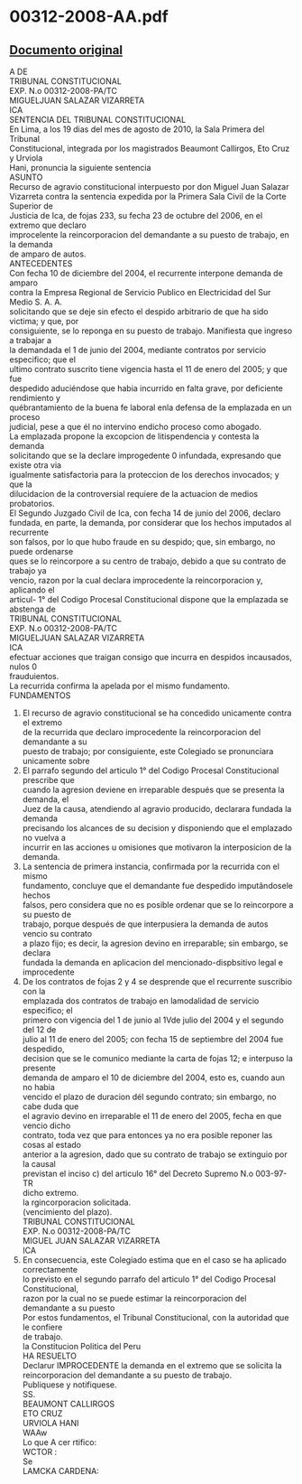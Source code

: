 
00312-2008-AA.pdf
=================
  
[Documento original](https://tc.gob.pe/jurisprudencia/2010/00312-2008-AA.pdf)  
---  
A DE  
TRIBUNAL CONSTITUCIONAL  
EXP. N.o 00312-2008-PA/TC  
MIGUELJUAN SALAZAR VIZARRETA  
ICA  
SENTENCIA DEL TRIBUNAL CONSTITUCIONAL  
En Lima, a los 19 dias del mes de agosto de 2010, la Sala Primera del Tribunal  
Constitucional, integrada por los magistrados Beaumont Callirgos, Eto Cruz y Urviola  
Hani, pronuncia la siguiente sentencia  
ASUNTO  
Recurso de agravio constitucional interpuesto por don Miguel Juan Salazar  
Vizarreta contra la sentencia expedida por la Primera Sala Civil de la Corte Superior de  
Justicia de Ica, de fojas 233, su fecha 23 de octubre del 2006, en el extremo que declaro  
improcelente la reincorporacion del demandante a su puesto de trabajo, en la demanda  
de amparo de autos.  
ANTECEDENTES  
Con fecha 10 de diciembre del 2004, el recurrente interpone demanda de amparo  
contra la Empresa Regional de Servicio Publico en Electricidad del Sur Medio S. A. A.  
solicitando que se deje sin efecto el despido arbitrario de que ha sido victima; y que, por  
consiguiente, se lo reponga en su puesto de trabajo. Manifiesta que ingreso a trabajar a  
la demandada el 1 de junio del 2004, mediante contratos por servicio especifico; que el  
ultimo contrato suscrito tiene vigencia hasta el 11 de enero del 2005; y que fue  
despedido aduciéndose que habia incurrido en falta grave, por deficiente rendimiento y  
québrantamiento de la buena fe laboral enla defensa de la emplazada en un proceso  
judicial, pese a que él no intervino endicho proceso como abogado.  
La emplazada propone la excopcion de litispendencia y contesta la demanda  
solicitando que se la declare improgedente 0 infundada, expresando que existe otra via  
igualmente satisfactoria para la proteccion de los derechos invocados; y que la  
dilucidacion de la controversial requiere de la actuacion de medios probatorios.  
El Segundo Juzgado Civil de Ica, con fecha 14 de junio del 2006, declaro  
fundada, en parte, la demanda, por considerar que los hechos imputados al recurrente  
son falsos, por lo que hubo fraude en su despido; que, sin embargo, no puede ordenarse  
ques se lo reincorpore a su centro de trabajo, debido a que su contrato de trabajo ya  
vencio, razon por la cual declara improcedente la reincorporacion y, aplicando el  
articul- 1° del Codigo Procesal Constitucional dispone que la emplazada se abstenga de  
TRIBUNAL CONSTITUCIONAL  
EXP. N.o 00312-2008-PA/TC  
MIGUELJUAN SALAZAR VIZARRETA  
ICA  
efectuar acciones que traigan consigo que incurra en despidos incausados, nulos 0  
frauduientos.  
La recurrida confirma la apelada por el mismo fundamento.  
FUNDAMENTOS  
1. El recurso de agravio constitucional se ha concedido unicamente contra el extremo  
de la recurrida que declaro improcedente la reincorporacion del demandante a su  
puesto de trabajo; por consiguiente, este Colegiado se pronunciara unicamente sobre  
2. El parrafo segundo del articulo 1° del Codigo Procesal Constitucional prescribe que  
cuando la agresion deviene en irreparable después que se presenta la demanda, el  
Juez de la causa, atendiendo al agravio producido, declarara fundada la demanda  
precisando los alcances de su decision y disponiendo que el emplazado no vuelva a  
incurrir en las acciones u omisiones que motivaron la interposicion de la demanda.  
3. La sentencia de primera instancia, confirmada por la recurrida con el mismo  
fundamento, concluye que el demandante fue despedido imputândosele hechos  
falsos, pero considera que no es posible ordenar que se lo reincorpore a su puesto de  
trabajo, porque después de que interpusiera la demanda de autos vencio su contrato  
a plazo fijo; es decir, la agresion devino en irreparable; sin embargo, se declara  
fundada la demanda en aplicacion del mencionado-dispbsitivo legal e improcedente  
4. De los contratos de fojas 2 y 4 se desprende que el recurrente suscribio con la  
emplazada dos contratos de trabajo en lamodalidad de servicio especifico; el  
primero con vigencia del 1 de junio al 1Vde julio del 2004 y el segundo del 12 de  
julio al 11 de enero del 2005; con fecha 15 de septiembre del 2004 fue despedido,  
decision que se le comunico mediante la carta de fojas 12; e interpuso la presente  
demanda de amparo el 10 de diciembre del 2004, esto es, cuando aun no habia  
vencido el plazo de duracion dél segundo contrato; sin embargo, no cabe duda que  
el agravio devino en irreparable el 11 de enero del 2005, fecha en que vencio dicho  
contrato, toda vez que para entonces ya no era posible reponer las cosas al estado  
anterior a la agresion, dado que su contrato de trabajo se extinguio por la causal  
previstan el inciso c) del articulo 16° del Decreto Supremo N.o 003-97-TR  
dicho extremo.  
la rgincorporacion solicitada.  
(vencimiento del plazo).  
TRIBUNAL CONSTITUCIONAL  
EXP. N.o 00312-2008-PA/TC  
MIGUEL JUAN SALAZAR VIZARRETA  
ICA  
5. En consecuencia, este Colegiado estima que en el caso se ha aplicado correctamente  
lo previsto en el segundo parrafo del articulo 1° del Codigo Procesal Constitucional,  
razon por la cual no se puede estimar la reincorporacion del demandante a su puesto  
Por estos fundamentos, el Tribunal Constitucional, con la autoridad que le confiere  
de trabajo.  
la Constitucion Politica del Peru  
HA RESUELTO  
Declarur IMPROCEDENTE la demanda en el extremo que se solicita la  
reincorporacion del demandante a su puesto de trabajo.  
Publiquese y notifiquese.  
SS.  
BEAUMONT CALLIRGOS  
ETO CRUZ  
URVIOLA HANI  
WAAw  
Lo que A cer rtifico:  
WCTOR :  
Se  
LAMCKA CARDENA: